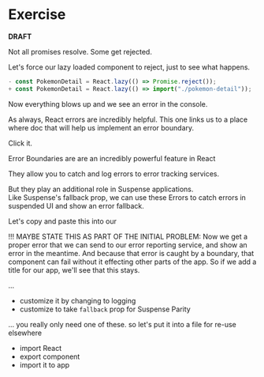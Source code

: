 # Exercise

**DRAFT**

Not all promises resolve.
Some get rejected.

Let's force our lazy loaded component to reject, just to see what happens.

```js
- const PokemonDetail = React.lazy(() => Promise.reject());
+ const PokemonDetail = React.lazy(() => import("./pokemon-detail"));
```

Now everything blows up and we see an error in the console.

As always, React errors are incredibly helpful.
This one links us to a place where doc that will help us implement an error boundary.

Click it.

Error Boundaries are are an incredibly powerful feature in React

They allow you to catch and log errors to error tracking services.

But they play an additional role in Suspense applications.  
Like Suspense's fallback prop, we can use these Errors to catch errors in suspended UI and show an error fallback.

Let's copy and paste this into our

!!! MAYBE STATE THIS AS PART OF THE INITIAL PROBLEM:
Now we get a proper error that we can send to our error reporting service, and show an error in the meantime.
And because that error is caught by a boundary, that component can fail without it effecting other parts of the app.
So if we add a title for our app, we'll see that this stays.

...

- customize it by changing to logging
- customize to take `fallback` prop for Suspense Parity

...
you really only need one of these.
so let's put it into a file for re-use elsewhere

- import React
- export component
- import it to app
